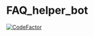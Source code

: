 # FAQ_helper_bot
[![CodeFactor](https://www.codefactor.io/repository/github/etomoscow/faq_helper_bot/badge/russian_version)](https://www.codefactor.io/repository/github/etomoscow/faq_helper_bot/overview/russian_version)
